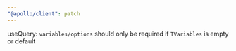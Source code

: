 ```yaml
---
"@apollo/client": patch
---
```


useQuery: `variables/options` should only be required if `TVariables` is empty or default
